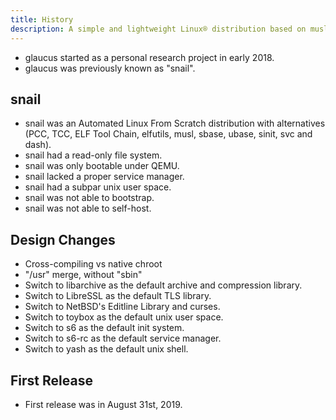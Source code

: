 ```yaml
---
title: History
description: A simple and lightweight Linux® distribution based on musl libc and toybox
---
```


- glaucus started as a personal research project in early 2018.
- glaucus was previously known as "snail".

## snail
- snail was an Automated Linux From Scratch distribution with alternatives (PCC, TCC, ELF Tool Chain, elfutils, musl, sbase, ubase, sinit, svc and dash).
- snail had a read-only file system.
- snail was only bootable under QEMU.
- snail lacked a proper service manager.
- snail had a subpar unix user space.
- snail was not able to bootstrap.
- snail was not able to self-host.

## Design Changes
- Cross-compiling vs native chroot
- "/usr" merge, without "sbin"
- Switch to libarchive as the default archive and compression library.
- Switch to LibreSSL as the default TLS library.
- Switch to NetBSD's Editline Library and curses.
- Switch to toybox as the default unix user space.
- Switch to s6 as the default init system.
- Switch to s6-rc as the default service manager.
- Switch to yash as the default unix shell.

## First Release
- First release was in August 31st, 2019.
